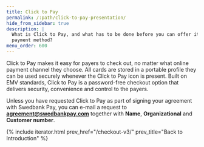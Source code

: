```yaml
---
title: Click to Pay
permalink: /:path/click-to-pay-presentation/
hide_from_sidebar: true
description: |
  What is Click to Pay, and what has to be done before you can offer it as a
  payment method?
menu_order: 600
---
```


Click to Pay makes it easy for payers to check out, no matter what online
payment channel they choose. All cards are stored in a portable profile they can
be used securely whenever the Click to Pay icon is present. Built on EMV
standards, Click to Pay is a password-free checkout option that delivers
security, convenience and control to the payers.

Unless you have requested Click to Pay as part of signing your agreement with
Swedbank Pay, you can e-mail a request to **agreement@swedbankpay.com** together
with **Name**, **Organizational** and **Customer number**.

{% include iterator.html prev_href="/checkout-v3/"
                         prev_title="Back to Introduction" %}

